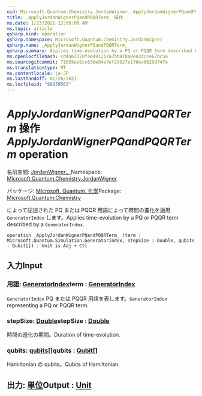 ```yaml
---
uid: Microsoft.Quantum.Chemistry.JordanWigner._ApplyJordanWignerPQandPQQRTerm_
title: _ApplyJordanWignerPQandPQQRTerm_ 操作
ms.date: 1/23/2021 12:00:00 AM
ms.topic: article
qsharp.kind: operation
qsharp.namespace: Microsoft.Quantum.Chemistry.JordanWigner
qsharp.name: _ApplyJordanWignerPQandPQQRTerm_
qsharp.summary: Applies time-evolution by a PQ or PQQR term described by a `GeneratorIndex`.
ms.openlocfilehash: cd4a63378f4e491217a7bb478a8ea3dcce67bc5a
ms.sourcegitcommit: 71605ea9cc630e84e7ef29027e1f0ea06299747e
ms.translationtype: MT
ms.contentlocale: ja-JP
ms.lasthandoff: 01/26/2021
ms.locfileid: "98839563"
---
```

# <a name="_applyjordanwignerpqandpqqrterm_-operation"></a><span data-ttu-id="794e6-102">_ApplyJordanWignerPQandPQQRTerm_ 操作</span><span class="sxs-lookup"><span data-stu-id="794e6-102">_ApplyJordanWignerPQandPQQRTerm_ operation</span></span>

<span data-ttu-id="794e6-103">名前空間: [JordanWigner。](xref:Microsoft.Quantum.Chemistry.JordanWigner)</span><span class="sxs-lookup"><span data-stu-id="794e6-103">Namespace: [Microsoft.Quantum.Chemistry.JordanWigner](xref:Microsoft.Quantum.Chemistry.JordanWigner)</span></span>

<span data-ttu-id="794e6-104">パッケージ: [Microsoft. Quantum. 化学](https://nuget.org/packages/Microsoft.Quantum.Chemistry)</span><span class="sxs-lookup"><span data-stu-id="794e6-104">Package: [Microsoft.Quantum.Chemistry](https://nuget.org/packages/Microsoft.Quantum.Chemistry)</span></span>


<span data-ttu-id="794e6-105">によって記述された PQ または PQQR 用語によって時間の進化を適用 `GeneratorIndex` します。</span><span class="sxs-lookup"><span data-stu-id="794e6-105">Applies time-evolution by a PQ or PQQR term described by a `GeneratorIndex`.</span></span>

```qsharp
operation _ApplyJordanWignerPQandPQQRTerm_ (term : Microsoft.Quantum.Simulation.GeneratorIndex, stepSize : Double, qubits : Qubit[]) : Unit is Adj + Ctl
```


## <a name="input"></a><span data-ttu-id="794e6-106">入力</span><span class="sxs-lookup"><span data-stu-id="794e6-106">Input</span></span>

### <a name="term--generatorindex"></a><span data-ttu-id="794e6-107">用語: [GeneratorIndex](xref:Microsoft.Quantum.Simulation.GeneratorIndex)</span><span class="sxs-lookup"><span data-stu-id="794e6-107">term : [GeneratorIndex](xref:Microsoft.Quantum.Simulation.GeneratorIndex)</span></span>

<span data-ttu-id="794e6-108">`GeneratorIndex` PQ または PQQR 用語を表します。</span><span class="sxs-lookup"><span data-stu-id="794e6-108">`GeneratorIndex` representing a PQ or PQQR term.</span></span>


### <a name="stepsize--double"></a><span data-ttu-id="794e6-109">stepSize: [Double](xref:microsoft.quantum.lang-ref.double)</span><span class="sxs-lookup"><span data-stu-id="794e6-109">stepSize : [Double](xref:microsoft.quantum.lang-ref.double)</span></span>

<span data-ttu-id="794e6-110">時間の進化の期間。</span><span class="sxs-lookup"><span data-stu-id="794e6-110">Duration of time-evolution.</span></span>


### <a name="qubits--qubit"></a><span data-ttu-id="794e6-111">qubits: [qubits](xref:microsoft.quantum.lang-ref.qubit)[]</span><span class="sxs-lookup"><span data-stu-id="794e6-111">qubits : [Qubit](xref:microsoft.quantum.lang-ref.qubit)[]</span></span>

<span data-ttu-id="794e6-112">Hamiltonian の qubits。</span><span class="sxs-lookup"><span data-stu-id="794e6-112">Qubits of Hamiltonian.</span></span>



## <a name="output--unit"></a><span data-ttu-id="794e6-113">出力: [単位](xref:microsoft.quantum.lang-ref.unit)</span><span class="sxs-lookup"><span data-stu-id="794e6-113">Output : [Unit](xref:microsoft.quantum.lang-ref.unit)</span></span>

